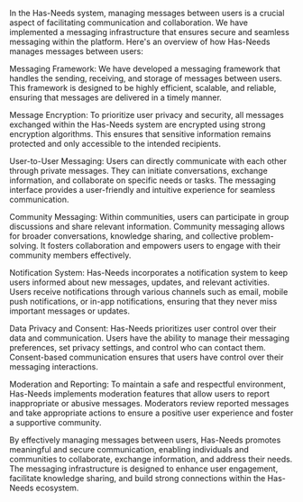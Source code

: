 In the Has-Needs system, managing messages between users is a crucial aspect of facilitating communication and collaboration. We have implemented a messaging infrastructure that ensures secure and seamless messaging within the platform. Here's an overview of how Has-Needs manages messages between users:

Messaging Framework: We have developed a messaging framework that handles the sending, receiving, and storage of messages between users. This framework is designed to be highly efficient, scalable, and reliable, ensuring that messages are delivered in a timely manner.

Message Encryption: To prioritize user privacy and security, all messages exchanged within the Has-Needs system are encrypted using strong encryption algorithms. This ensures that sensitive information remains protected and only accessible to the intended recipients.

User-to-User Messaging: Users can directly communicate with each other through private messages. They can initiate conversations, exchange information, and collaborate on specific needs or tasks. The messaging interface provides a user-friendly and intuitive experience for seamless communication.

Community Messaging: Within communities, users can participate in group discussions and share relevant information. Community messaging allows for broader conversations, knowledge sharing, and collective problem-solving. It fosters collaboration and empowers users to engage with their community members effectively.

Notification System: Has-Needs incorporates a notification system to keep users informed about new messages, updates, and relevant activities. Users receive notifications through various channels such as email, mobile push notifications, or in-app notifications, ensuring that they never miss important messages or updates.

Data Privacy and Consent: Has-Needs prioritizes user control over their data and communication. Users have the ability to manage their messaging preferences, set privacy settings, and control who can contact them. Consent-based communication ensures that users have control over their messaging interactions.

Moderation and Reporting: To maintain a safe and respectful environment, Has-Needs implements moderation features that allow users to report inappropriate or abusive messages. Moderators review reported messages and take appropriate actions to ensure a positive user experience and foster a supportive community.

By effectively managing messages between users, Has-Needs promotes meaningful and secure communication, enabling individuals and communities to collaborate, exchange information, and address their needs. The messaging infrastructure is designed to enhance user engagement, facilitate knowledge sharing, and build strong connections within the Has-Needs ecosystem.
